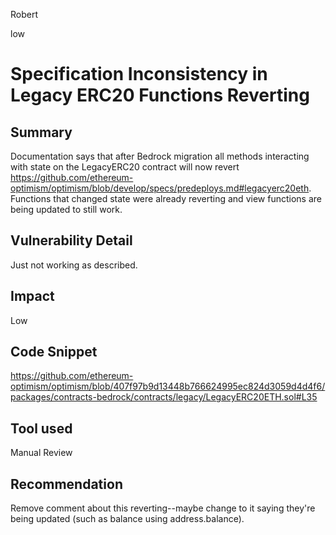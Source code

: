Robert

low

# Specification Inconsistency in Legacy ERC20 Functions Reverting

## Summary
Documentation says that after Bedrock migration all methods interacting with state on the LegacyERC20 contract will now revert https://github.com/ethereum-optimism/optimism/blob/develop/specs/predeploys.md#legacyerc20eth. Functions that changed state were already reverting and view functions are being updated to still work.

## Vulnerability Detail
Just not working as described.

## Impact
Low

## Code Snippet
https://github.com/ethereum-optimism/optimism/blob/407f97b9d13448b766624995ec824d3059d4d4f6/packages/contracts-bedrock/contracts/legacy/LegacyERC20ETH.sol#L35

## Tool used
Manual Review

## Recommendation
Remove comment about this reverting--maybe change to it saying they're being updated (such as balance using address.balance).
